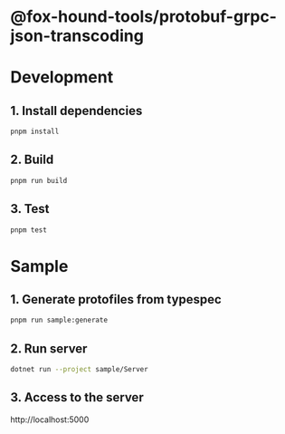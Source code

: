 # @fox-hound-tools/protobuf-grpc-json-transcoding

# Development

## 1. Install dependencies

```bash
pnpm install
```

## 2. Build

```bash
pnpm run build
```

## 3. Test

```bash
pnpm test
```

# Sample

## 1. Generate protofiles from typespec

```bash
pnpm run sample:generate
```

## 2. Run server

```bash
dotnet run --project sample/Server
```

## 3. Access to the server

http://localhost:5000
